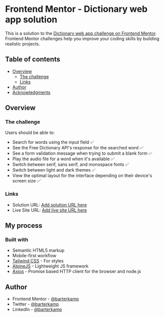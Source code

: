 # Frontend Mentor - Dictionary web app solution

This is a solution to the [Dictionary web app challenge on Frontend Mentor](https://www.frontendmentor.io/challenges/dictionary-web-app-h5wwnyuKFL). Frontend Mentor challenges help you improve your coding skills by building realistic projects.

## Table of contents

- [Overview](#overview)
  - [The challenge](#the-challenge)
  - [Links](#links)
- [Author](#author)
- [Acknowledgments](#acknowledgments)

## Overview

### The challenge

Users should be able to:

- Search for words using the input field ✅
- See the Free Dictionary API's response for the searched word ✅
- See a form validation message when trying to submit a blank form ✅
- Play the audio file for a word when it's available ✅
- Switch between serif, sans serif, and monospace fonts ✅
- Switch between light and dark themes ✅
- View the optimal layout for the interface depending on their device's screen size ✅

### Links

- Solution URL: [Add solution URL here](https://your-solution-url.com)
- Live Site URL: [Add live site URL here](https://your-live-site-url.com)

## My process

### Built with

- Semantic HTML5 markup
- Mobile-first workflow
- [Tailwind CSS](https://tailwindcss.com/) - For styles
- [AlpineJS](https://alpinejs.dev/) - Lightweight JS framework
- [Axios](https://axios-http.com/) - Promise based HTTP client for the browser and node.js

## Author


- Frontend Mentor - [@barterkamp](https://www.frontendmentor.io/profile/barterkamp)
- Twitter - [@barterkamp](https://www.twitter.com/barterkamp)
- LinkedIn - [@barterkamp](https://www.linkedin.com/in/barterkamp)
